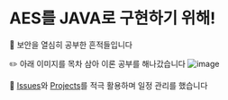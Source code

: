 # AES를 JAVA로 구현하기 위해!
🐾 보안을 열심히 공부한 흔적들입니다

✏️ 아래 이미지를 목차 삼아 이론 공부를 해나갔습니다
![image](https://user-images.githubusercontent.com/83990946/226852087-24ed482c-79fe-4a9c-afb8-792e84aba053.png)

📅 [Issues](https://github.com/qorwlalsjimin/AESstudy/issues?q=is%3Aissue+is%3Aclosed)와 [Projects](https://github.com/users/qorwlalsjimin/projects/2)를 적극 활용하며 일정 관리를 했습니다
